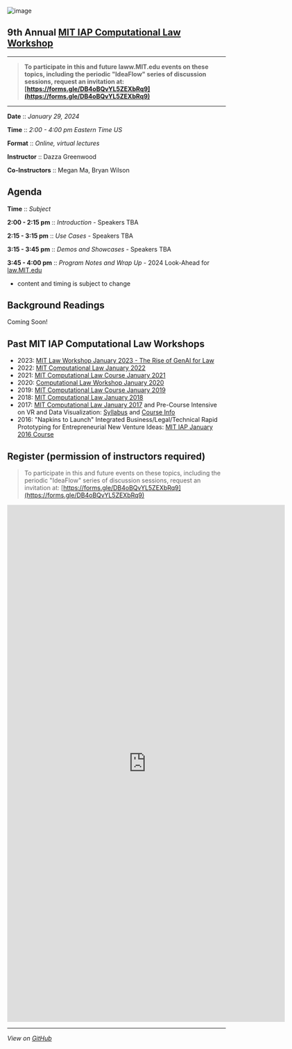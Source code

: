 ![image](https://user-images.githubusercontent.com/10615650/207986092-ba9a6712-fd2a-4359-be20-d71bcf8eb163.png)

## 9th Annual [MIT IAP Computational Law Workshop](https://mitmedialab.github.io/2024-MIT-IAP-ComputationalLaw)

------------------------------------

> **To participate in this and future laww.MIT.edu events on these topics, including the periodic "IdeaFlow" series of discussion sessions, request an invitation at: [https://forms.gle/DB4oBQvYL5ZEXbRq9](https://forms.gle/DB4oBQvYL5ZEXbRq9)**

--------------------------------------

**Date** :: *January 29, 2024*

**Time** :: *2:00 - 4:00 pm Eastern Time US*

**Format** :: *Online, virtual lectures*

**Instructor** :: Dazza Greenwood

**Co-Instructors** :: Megan Ma, Bryan Wilson

## Agenda

**Time** :: *Subject*

**2:00 - 2:15 pm** :: *Introduction* - Speakers TBA

**2:15 - 3:15 pm** :: *Use Cases* - Speakers TBA

**3:15 - 3:45 pm** :: *Demos and Showcases* - Speakers TBA

**3:45 - 4:00 pm** :: *Program Notes and Wrap Up* - 2024 Look-Ahead for [law.MIT.edu](https://law.mit.edu)

* content and timing is subject to change

## Background Readings

Coming Soon!

## Past MIT IAP Computational Law Workshops

- 2023: [MIT Law Workshop January 2023 - The Rise of GenAI for Law](https://law.mit.edu/pub/2023-workshop/)
- 2022: [MIT Computational Law January 2022](https://mitmedialab.github.io/2022-Computational-Law-MIT-IAP/)
- 2021: [MIT Computational Law Course January 2021](https://mitmedialab.github.io/2021-MIT-IAP-Computational-Law-Course/)
- 2020: [Computational Law Workshop January 2020](https://mitmedialab.github.io/Computational-Law-IAP-Workshop-2020/)
- 2019: [MIT Computational Law Course January 2019](https://mitmedialab.github.io/2019-MIT-Computational-Law-Course/Session-Information.html)
- 2018: [MIT Computational Law January 2018](https://mitmedialab.github.io/2018-MIT-IAP-ComputationalLaw/)
- 2017: [MIT Computational Law January 2017](https://mitmedialab.github.io/2017-MIT-IAP-ComputationalLaw/) and Pre-Course Intensive on VR and Data Visualization: [Syllabus](https://github.com/ComputationalLaw/MIT-IAP-2017-DataVR/wiki/Syllabus) and [Course Info](https://computationallaw.github.io/MIT-IAP-2017-DataVR/)
- 2016: "Napkins to Launch" Integrated Business/Legal/Technical Rapid Prototyping for Entrepreneurial New Venture Ideas: [MIT IAP January 2016 Course](https://web.mit.edu/iap/www/iap16/searchiap/iap-9289af8d51a047c30151a22550cc008b.html)


## Register (permission of instructors required)

> To participate in this and future events on these topics, including the periodic "IdeaFlow" series of discussion sessions, request an invitation at: [https://forms.gle/DB4oBQvYL5ZEXbRq9](https://forms.gle/DB4oBQvYL5ZEXbRq9) 

<iframe src="https://docs.google.com/forms/d/e/1FAIpQLSdPbY28sv-motElHWNTINEy5UtxslB7wIk4zsZ4v89d-I2LnA/viewform?embedded=true" width="640" height="1190" frameborder="0" marginheight="0" marginwidth="0">Loading…</iframe>


-------------------------------------------------------------------

*View on [GitHub](https://github.com/mitmedialab/2024-MIT-IAP-ComputationalLaw/)* 
